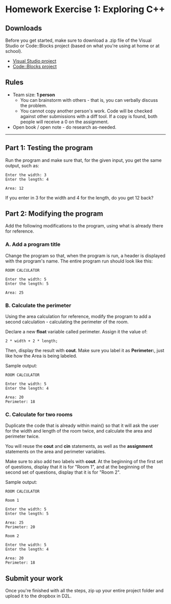 # Homework Exercise 1: Exploring C++

## Downloads

Before you get started, make sure to download a .zip file of the
Visual Studio or Code::Blocks project (based on what you're using
at home or at school).

* [Visual Studio project]()
* [Code::Blocks project]()

## Rules

* Team size: **1 person**
    * You can brainstorm with others - that is, you can verbally discuss the problem.
    * You cannot copy another person's work. 
    Code will be checked against other submissions with a diff tool.
    If a copy is found, both people will receive a 0 on the assignment.
* Open book / open note - do research as-needed.

---

## Part 1: Testing the program

Run the program and make sure that, for the given input, you get the same output,
such as:

    Enter the width: 3
    Enter the length: 4

    Area: 12

If you enter in 3 for the width and 4 for the length, do you get 12 back?

## Part 2: Modifying the program

Add the following modifications to the program, using what is already there for reference.

### A. Add a program title

Change the program so that, when the program is run, a header is displayed
with the program's name. The entire program run should look like this:


    ROOM CALCULATOR
    
    Enter the width: 5
    Enter the length: 5

    Area: 25


### B. Calculate the perimeter

Using the area calculation for reference, modify the program to add
a second calculation - calculating the perimeter of the room.

Declare a new **float** variable called perimeter.
Assign it the value of:

    2 * width + 2 * length;
    
Then, display the result with **cout**. Make sure you label it as **Perimeter:**,
just like how the Area is being labeled.

Sample output:

    ROOM CALCULATOR
    
    Enter the width: 5
    Enter the length: 4

    Area: 20
    Perimeter: 18

### C. Calculate for two rooms

Duplicate the code that is already within main() so that it will ask
the user for the width and length of the room twice, and
calculate the area and perimeter twice.

You will reuse the **cout** and **cin** statements, as well as the
**assignment** statements on the area and perimeter variables.

Make sure to also add two labels with **cout**. At the beginning
of the first set of questions, display that it is for "Room 1",
and at the beginning of the second set of questions, display that it is for "Room 2".

Sample output:

    ROOM CALCULATOR
    
    Room 1
    
    Enter the width: 5
    Enter the length: 5

    Area: 25
    Perimeter: 20
    
    Room 2
    
    Enter the width: 5
    Enter the length: 4

    Area: 20
    Perimeter: 18

## Submit your work

Once you're finished with all the steps, zip up your entire project folder
and upload it to the dropbox in D2L.
